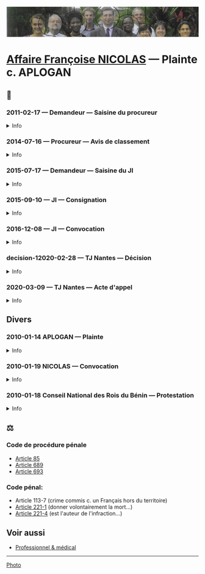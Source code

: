 ![image-mise-en-avant](../_aux/scac2010.png)
# [Affaire Françoise NICOLAS](fn.md) — Plainte c. APLOGAN

## 📜

### 2011-02-17 — Demandeur — Saisine du procureur
<details>
  <summary>Info</summary>
  
* [dossier](../pieces/identifiant/774a6ab9)
</details>

### 2014-07-16 — Procureur — Avis de classement
<details>
  <summary>Info</summary>
  
* [dossier](../pieces/identifiant/18c1da54)
</details>

### 2015-07-17 — Demandeur — Saisine du JI
<details>
  <summary>Info</summary>
  
* No. 130255
* Conseil: Me BLEYKASTEN
* [piece](../pieces/identifiant/90f57e28)
</details>

### 2015-09-10 — JI — Consignation
<details>
  <summary>Info</summary>
  
* [piece](../pieces/identifiant/27d1fe25)
</details>

### 2016-12-08 — JI — Convocation
<details>
  <summary>Info</summary>
  
* [piece](../pieces/identifiant/d2dc8868)
</details>

### <a id="decision-1">decision-1</a>2020-02-28 — TJ Nantes — Décision
<details>
  <summary>Info</summary>
  
* Effet: non-lieu
* [piece](../pieces/identifiant/2ec03cd5)
</details>

### 2020-03-09 — TJ Nantes — Acte d'appel
<details>
  <summary>Info</summary>
  
* [piece](../pieces/identifiant/f3870505)
</details>

<!--
### 2020-03-20 — Demandeur — Requête d'appel
<details>
  <summary>Info</summary>
  
* [piece](../pieces/identifiant/5ab77408)
</details>
-->

## Divers

### 2010-01-14 APLOGAN — Plainte
<details>
  <summary>Info</summary>
  
* [dossier](../pieces/identifiant/2a0937ce)
</details>

### 2010-01-19 NICOLAS — Convocation
<details>
  <summary>Info</summary>
  
* [dossier](../pieces/identifiant/343e279)
</details>

### 2010-01-18 Conseil National des Rois du Bénin — Protestation
<details>
  <summary>Info</summary>
  
* [dossier](../pieces/identifiant/1bcfebde)
</details>

## ⚖️
### Code de procédure pénale
* [Article 85](https://www.legifrance.gouv.fr/codes/article_lc/LEGIARTI000038312069/)
* [Article 689](https://www.legifrance.gouv.fr/codes/section_lc/LEGITEXT000006071154/LEGISCTA000006151920/#LEGISCTA000006151920)
* [Article 693](https://www.legifrance.gouv.fr/codes/article_lc/LEGIARTI000039279364)
### Code pénal:
* Article 113-7 (crime commis c. un Français hors du territoire)
* [Article 221-1](https://www.legifrance.gouv.fr/codes/article_lc/LEGIARTI000006417561/) (donner volontairement la mort...)
* [Article 221-4](https://www.legifrance.gouv.fr/codes/article_lc/LEGIARTI000033975336/) (est l'auteur de l'infraction...)

## Voir aussi
* [Professionnel & médical](drh.md)

---
[Photo](attrib.md#scac)
